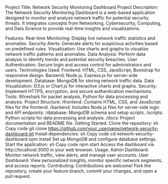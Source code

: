 Project Title: Network Security Monitoring Dashboard
Project Description:
The Network Security Monitoring Dashboard is a web-based application designed to monitor and analyze network traffic for potential security threats. It integrates concepts from Networking, Cybersecurity, Computing, and Data Science to provide real-time insights and visualizations.

Features:
Real-time Monitoring: Display live network traffic statistics and anomalies.
Security Alerts: Generate alerts for suspicious activities based on predefined rules.
Visualization: Use charts and graphs to visualize network traffic patterns and anomalies.
Data Analysis: Perform data analysis to identify trends and potential security breaches.
User Authentication: Secure login and access control for administrators and users.
Technologies Used:
Frontend: HTML, CSS, JavaScript, Bootstrap for responsive design.
Backend: Node.js, Express.js for server-side development.
Database: MongoDB for storing network traffic data.
Data Visualization: D3.js or Chart.js for interactive charts and graphs.
Security: Implement HTTPS, encryption, and secure authentication mechanisms.
Tools: Wireshark for packet analysis, Python for data processing and analysis.
Project Structure:
/frontend: Contains HTML, CSS, and JavaScript files for the frontend.
/backend: Includes Node.js files for server-side logic and API endpoints.
/database: MongoDB schema and setup scripts.
/scripts: Python scripts for data processing and analysis.
/docs: Project documentation and README file.
Getting Started:
Clone the repository:
sh
Copy code
git clone https://github.com/your_username/network-security-dashboard.git
Install dependencies:
sh
Copy code
cd network-security-dashboard
npm install
Set up MongoDB and configure database settings.
Start the application:
sh
Copy code
npm start
Access the dashboard via http://localhost:3000 in your web browser.
Usage:
Admin Dashboard: Monitor network traffic, view alerts, and manage user accounts.
User Dashboard: View personalized insights, monitor specific network segments, and access reports.
Contributing:
Contributions are welcome! Fork the repository, create your feature branch, commit your changes, and open a pull request.
